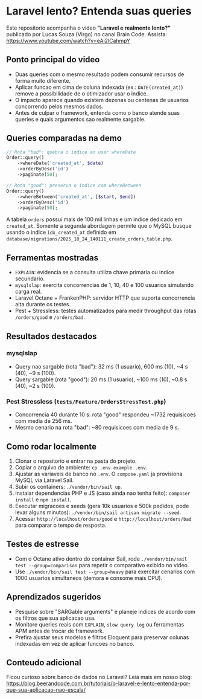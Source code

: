 # Laravel lento? Entenda suas queries

Este repositorio acompanha o video **"Laravel e realmente lento?"** publicado por Lucas Souza (Virgo) no canal Brain Code.
Assista: https://www.youtube.com/watch?v=eAi2lCahmpY

## Ponto principal do video
- Duas queries com o mesmo resultado podem consumir recursos de forma muito diferente.
- Aplicar funcao em cima de coluna indexada (ex.: `DATE(created_at)`) remove a possibilidade de o otimizador usar o indice.
- O impacto aparece quando existem dezenas ou centenas de usuarios concorrendo pelos mesmos dados.
- Antes de culpar o framework, entenda como o banco atende suas queries e quais argumentos sao realmente sargable.

## Queries comparadas na demo
```php
// Rota "bad": quebra o indice ao usar whereDate
Order::query()
    ->whereDate('created_at', $date)
    ->orderByDesc('id')
    ->paginate(50);

// Rota "good": preserva o indice com whereBetween
Order::query()
    ->whereBetween('created_at', [$start, $end])
    ->orderByDesc('id')
    ->paginate(50);
```

A tabela `orders` possui mais de 100 mil linhas e um indice dedicado em `created_at`. Somente a segunda abordagem permite que o MySQL busque usando o indice `idx_created_at` definido em `database/migrations/2025_10_24_140111_create_orders_table.php`.

## Ferramentas mostradas
- `EXPLAIN`: evidencia se a consulta utiliza chave primaria ou indice secundario.
- `mysqlslap`: exercita concorrencias de 1, 10, 40 e 100 usuarios simulando carga real.
- Laravel Octane + FrankenPHP: servidor HTTP que suporta concorrencia alta durante os testes.
- Pest + Stressless: testes automatizados para medir throughput das rotas `/orders/good` e `/orders/bad`.

## Resultados destacados
### mysqlslap
- Query nao sargable (rota "bad"): 32 ms (1 usuario), 600 ms (10), ~4 s (40), ~9 s (100).
- Query sargable (rota "good"): 20 ms (1 usuario), ~100 ms (10), ~0.8 s (40), ~2 s (100).

### Pest Stressless (`tests/Feature/OrdersStressTest.php`)
- Concorrencia 40 durante 10 s: rota "good" respondeu ~1732 requisicoes com media de 256 ms.
- Mesmo cenario na rota "bad": ~80 requisicoes com media de 9 s.

## Como rodar localmente
1. Clonar o repositorio e entrar na pasta do projeto.
2. Copiar o arquivo de ambiente: `cp .env.example .env`.
3. Ajustar as variaveis de banco no `.env`. O `compose.yaml` ja provisiona MySQL via Laravel Sail.
4. Subir os containers: `./vendor/bin/sail up`.
5. Instalar dependencias PHP e JS (caso ainda nao tenha feito): `composer install` e `npm install`.
6. Executar migracoes e seeds (gera 10k usuarios e 500k pedidos, pode levar alguns minutos): `./vendor/bin/sail artisan migrate --seed`.
7. Acessar `http://localhost/orders/good` e `http://localhost/orders/bad` para comparar o tempo de resposta.

## Testes de estresse
- Com o Octane ativo dentro do container Sail, rode `./vendor/bin/sail test --group=comparison` para repetir o comparativo exibido no video.
- Use `./vendor/bin/sail test --group=heavy` para exercitar cenarios com 1000 usuarios simultaneos (demora e consome mais CPU).

## Aprendizados sugeridos
- Pesquise sobre "SARGable arguments" e planeje indices de acordo com os filtros que sua aplicacao usa.
- Monitore queries reais com `EXPLAIN`, `slow query log` ou ferramentas APM antes de trocar de framework.
- Prefira ajustar seus modelos e filtros Eloquent para preservar colunas indexadas em vez de aplicar funcoes no banco.

## Conteudo adicional
Ficou curioso sobre banco de dados no Laravel? 
Leia mais em nosso blog: https://blog.beerandcode.com.br/tutoriais/o-laravel-e-lento-entenda-por-que-sua-aplicacao-nao-escala/
